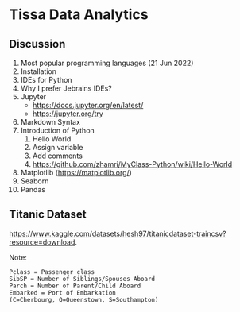 # Tissa Data Analytics

## Discussion

1. Most popular programming languages (21 Jun 2022)
2. Installation
3. IDEs for Python
4. Why I prefer Jebrains IDEs?
5. Jupyter
   * https://docs.jupyter.org/en/latest/
   * https://jupyter.org/try
6. Markdown Syntax
7. Introduction of Python
   1.	Hello World
   2.	Assign variable
   3.	Add comments
   4.	https://github.com/zhamri/MyClass-Python/wiki/Hello-World
8. Matplotlib (https://matplotlib.org/)
9. Seaborn
10. Pandas

## Titanic Dataset
https://www.kaggle.com/datasets/hesh97/titanicdataset-traincsv?resource=download.   

Note:
```
Pclass = Passenger class
SibSP = Number of Siblings/Spouses Aboard
Parch = Number of Parent/Child Aboard
Embarked = Port of Embarkation
(C=Cherbourg, Q=Queenstown, S=Southampton)
```

